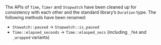 The APIs of `Time`, `Timer` and `Stopwatch` have been cleaned up for consistency with each other and the standard library’s `Duration` type. The following methods have been renamed:

- `Stowatch::paused` -> `Stopwatch::is_paused`
- `Time::elapsed_seconds` -> `Time::elasped_secs` (including `_f64` and `_wrapped` variants)
